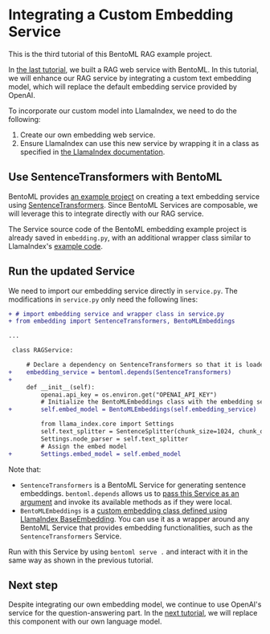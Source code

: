 # Integrating a Custom Embedding Service

This is the third tutorial of this BentoML RAG example project.

In [the last tutorial](../01-simple-rag/), we built a RAG web service with BentoML. In this tutorial, we will enhance our RAG service by integrating a custom text embedding model, which will replace the default embedding service provided by OpenAI.

To incorporate our custom model into LlamaIndex, we need to do the following:

1. Create our own embedding web service.
2. Ensure LlamaIndex can use this new service by wrapping it in a class as specified in [the LlamaIndex documentation](https://docs.llamaindex.ai/en/stable/examples/embeddings/custom_embeddings/).

## Use SentenceTransformers with BentoML

BentoML provides [an example project](https://github.com/bentoml/BentoSentenceTransformers/) on creating a text embedding service using [SentenceTransformers](https://sbert.net). Since BentoML Services are composable, we will leverage this to integrate directly with our RAG service.

The Service source code of the BentoML embedding example project is already saved in `embedding.py`, with an additional wrapper class similar to LlamaIndex's [example code](https://docs.llamaindex.ai/en/stable/examples/embeddings/custom_embeddings/). 

## Run the updated Service

We need to import our embedding service directly in `service.py`. The modifications in `service.py` only need the following lines:

```diff
+ # import embedding service and wrapper class in service.py
+ from embedding import SentenceTransformers, BentoMLEmbeddings

...

 class RAGService:

     # Declare a dependency on SentenceTransformers so that it is loaded and you can call its functions
+    embedding_service = bentoml.depends(SentenceTransformers)
+
     def __init__(self):
         openai.api_key = os.environ.get("OPENAI_API_KEY")
         # Initialize the BentoMLEmbeddings class with the embedding service
+        self.embed_model = BentoMLEmbeddings(self.embedding_service)

         from llama_index.core import Settings
         self.text_splitter = SentenceSplitter(chunk_size=1024, chunk_overlap=20)
         Settings.node_parser = self.text_splitter
         # Assign the embed model
+        Settings.embed_model = self.embed_model

```

Note that:

- `SentenceTransformers` is a BentoML Service for generating sentence embeddings. `bentoml.depends` allows us to [pass this Service as an argument](https://docs.bentoml.com/en/latest/guides/distributed-services.html#interservice-communication) and invoke its available methods as if they were local.
- `BentoMLEmbeddings` is a [custom embedding class defined using LlamaIndex BaseEmbedding](https://docs.llamaindex.ai/en/stable/module_guides/models/embeddings/#custom-embedding-model). You can use it as a wrapper around any BentoML Service that provides embedding functionalities, such as the `SentenceTransformers` Service.

Run with this Service by using `bentoml serve .` and interact with it in the same way as shown in the previous tutorial.

## Next step

Despite integrating our own embedding model, we continue to use OpenAI's service for the question-answering part. In the [next tutorial](../03-custom-llm/), we will replace this component with our own language model.